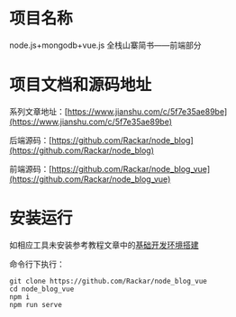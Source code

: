 # 项目名称

node.js+mongodb+vue.js 全栈山寨简书——前端部分

# 项目文档和源码地址

系列文章地址：[https://www.jianshu.com/c/5f7e35ae89be](https://www.jianshu.com/c/5f7e35ae89be)

后端源码：[https://github.com/Rackar/node_blog](https://github.com/Rackar/node_blog)

前端源码：[https://github.com/Rackar/node_blog_vue](https://github.com/Rackar/node_blog_vue)

# 安装运行

如相应工具未安装参考教程文章中的[基础开发环境搭建](https://www.jianshu.com/p/d14ba8251237)

命令行下执行：

```
git clone https://github.com/Rackar/node_blog_vue
cd node_blog_vue
npm i
npm run serve
```
